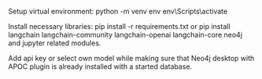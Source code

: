 Setup virtual environment:
python -m venv env
env\Scripts\activate

Install necessary libraries:
pip install -r requirements.txt 
or
pip install langchain langchain-community langchain-openai langchain-core neo4j
and jupyter related modules.

Add api key or select own model while making sure 
that Neo4j desktop with APOC plugin is already installed
with a started database.
